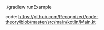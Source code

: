 ./gradlew runExample

code: https://github.com/Recognized/code-theory/blob/master/src/main/kotlin/Main.kt
